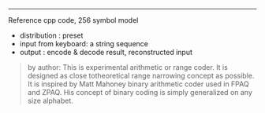 **************************
Reference cpp code, 256 symbol model 

- distribution : preset
- input from keyboard: a string sequence
- output : encode & decode result, reconstructed input

> by author: 
This is experimental arithmetic or range coder. It is designed as close totheoretical range narrowing concept as possible. It is inspired by Matt Mahoney binary arithmetic coder used in FPAQ and ZPAQ. His concept of binary coding is simply generalized on any size alphabet.
